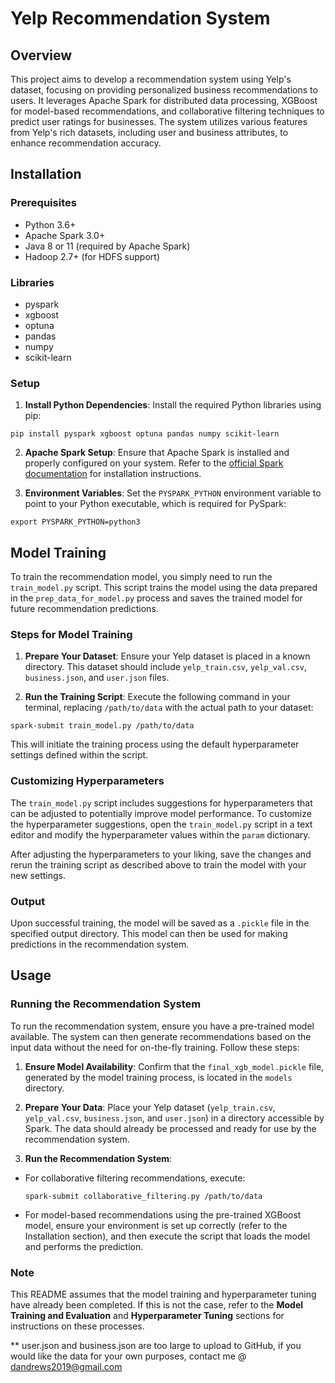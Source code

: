 # Yelp Recommendation System

## Overview
This project aims to develop a recommendation system using Yelp's dataset, focusing on providing personalized business recommendations to users. It leverages Apache Spark for distributed data processing, XGBoost for model-based recommendations, and collaborative filtering techniques to predict user ratings for businesses. The system utilizes various features from Yelp's rich datasets, including user and business attributes, to enhance recommendation accuracy.

## Installation

### Prerequisites
- Python 3.6+
- Apache Spark 3.0+
- Java 8 or 11 (required by Apache Spark)
- Hadoop 2.7+ (for HDFS support)

### Libraries
- pyspark
- xgboost
- optuna
- pandas
- numpy
- scikit-learn

### Setup
1. **Install Python Dependencies**: Install the required Python libraries using pip:
```
pip install pyspark xgboost optuna pandas numpy scikit-learn
```

2. **Apache Spark Setup**: Ensure that Apache Spark is installed and properly configured on your system. Refer to the [official Spark documentation](https://spark.apache.org/docs/latest/) for installation instructions.

3. **Environment Variables**: Set the `PYSPARK_PYTHON` environment variable to point to your Python executable, which is required for PySpark:
```
export PYSPARK_PYTHON=python3
```


## Model Training

To train the recommendation model, you simply need to run the `train_model.py` script. This script trains the model using the data prepared in the `prep_data_for_model.py` process and saves the trained model for future recommendation predictions.

### Steps for Model Training
1. **Prepare Your Dataset**: Ensure your Yelp dataset is placed in a known directory. This dataset should include `yelp_train.csv`, `yelp_val.csv`, `business.json`, and `user.json` files.

2. **Run the Training Script**: Execute the following command in your terminal, replacing `/path/to/data` with the actual path to your dataset:
```
spark-submit train_model.py /path/to/data
```

This will initiate the training process using the default hyperparameter settings defined within the script.

### Customizing Hyperparameters
The `train_model.py` script includes suggestions for hyperparameters that can be adjusted to potentially improve model performance. To customize the hyperparameter suggestions, open the `train_model.py` script in a text editor and modify the hyperparameter values within the `param` dictionary.

After adjusting the hyperparameters to your liking, save the changes and rerun the training script as described above to train the model with your new settings.

### Output
Upon successful training, the model will be saved as a `.pickle` file in the specified output directory. This model can then be used for making predictions in the recommendation system.

## Usage

### Running the Recommendation System
To run the recommendation system, ensure you have a pre-trained model available. The system can then generate recommendations based on the input data without the need for on-the-fly training. Follow these steps:

1. **Ensure Model Availability**: Confirm that the `final_xgb_model.pickle` file, generated by the model training process, is located in the `models` directory.

2. **Prepare Your Data**: Place your Yelp dataset (`yelp_train.csv`, `yelp_val.csv`, `business.json`, and `user.json`) in a directory accessible by Spark. The data should already be processed and ready for use by the recommendation system.

3. **Run the Recommendation System**:
- For collaborative filtering recommendations, execute:
  ```
  spark-submit collaborative_filtering.py /path/to/data
  ```
- For model-based recommendations using the pre-trained XGBoost model, ensure your environment is set up correctly (refer to the Installation section), and then execute the script that loads the model and performs the prediction.

### Note
This README assumes that the model training and hyperparameter tuning have already been completed. If this is not the case, refer to the **Model Training and Evaluation** and **Hyperparameter Tuning** sections for instructions on these processes.

** user.json and business.json are too large to upload to GitHub, if you would like the data for your own purposes, contact me @ dandrews2019@gmail.com
